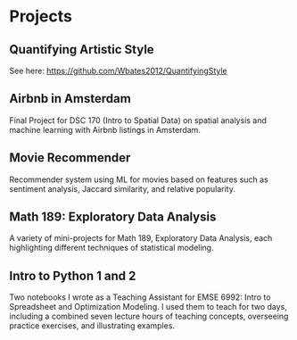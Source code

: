# Projects

## Quantifying Artistic Style
See here: https://github.com/Wbates2012/QuantifyingStyle

## Airbnb in Amsterdam
Final Project for DSC 170 (Intro to Spatial Data) on spatial analysis and machine learning with Airbnb listings in Amsterdam.

## Movie Recommender
Recommender system using ML for movies based on features such as sentiment analysis, Jaccard similarity, and relative popularity.

## Math 189: Exploratory Data Analysis
A variety of mini-projects for Math 189, Exploratory Data Analysis, each highlighting different techniques of statistical modeling.

## Intro to Python 1 and 2
Two notebooks I wrote as a Teaching Assistant for EMSE 6992: Intro to Spreadsheet and Optimization Modeling. I used them to teach for two days, including a combined seven lecture hours of teaching concepts, overseeing practice exercises, and illustrating examples.
